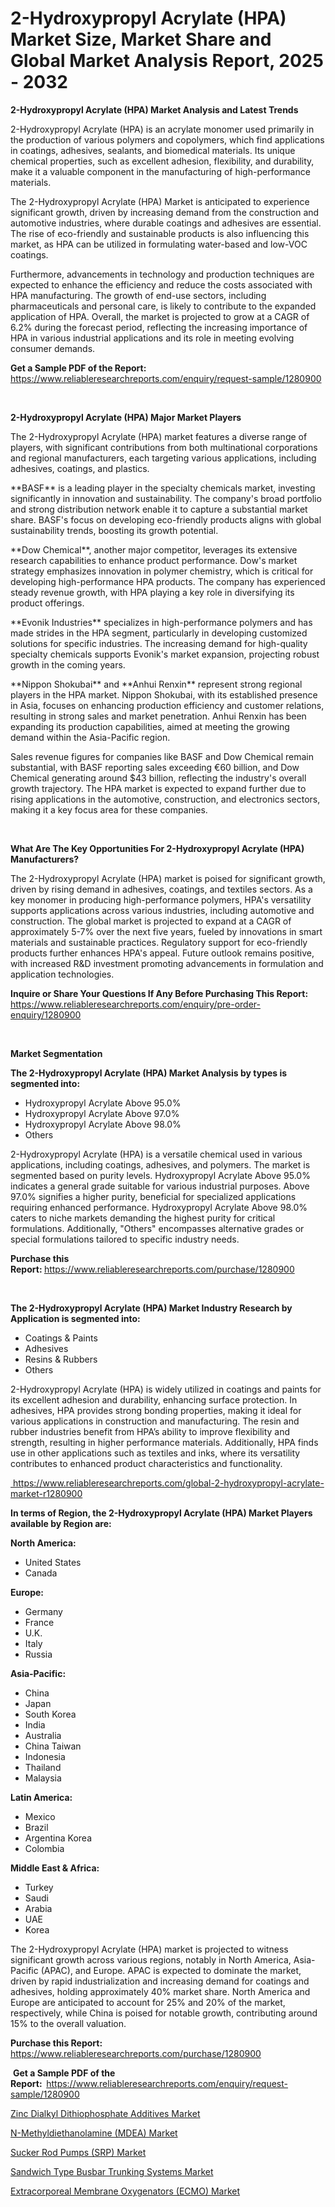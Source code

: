 <p><h1>2-Hydroxypropyl Acrylate (HPA) Market Size, Market Share and Global Market Analysis Report, 2025 - 2032</h1></p><p><strong>2-Hydroxypropyl Acrylate (HPA) Market Analysis and Latest Trends</strong></p>
<p><p>2-Hydroxypropyl Acrylate (HPA) is an acrylate monomer used primarily in the production of various polymers and copolymers, which find applications in coatings, adhesives, sealants, and biomedical materials. Its unique chemical properties, such as excellent adhesion, flexibility, and durability, make it a valuable component in the manufacturing of high-performance materials.</p><p>The 2-Hydroxypropyl Acrylate (HPA) Market is anticipated to experience significant growth, driven by increasing demand from the construction and automotive industries, where durable coatings and adhesives are essential. The rise of eco-friendly and sustainable products is also influencing this market, as HPA can be utilized in formulating water-based and low-VOC coatings.</p><p>Furthermore, advancements in technology and production techniques are expected to enhance the efficiency and reduce the costs associated with HPA manufacturing. The growth of end-use sectors, including pharmaceuticals and personal care, is likely to contribute to the expanded application of HPA. Overall, the market is projected to grow at a CAGR of 6.2% during the forecast period, reflecting the increasing importance of HPA in various industrial applications and its role in meeting evolving consumer demands.</p></p>
<p><strong>Get a Sample PDF of the Report:&nbsp;</strong> <a href="https://www.reliableresearchreports.com/enquiry/request-sample/1280900?utm_campaign=41&utm_medium=2&utm_source=Github&utm_content=ia&utm_term=24032025&utm_id=2-hydroxypropyl-acrylate-hpa">https://www.reliableresearchreports.com/enquiry/request-sample/1280900</a></p>
<p>&nbsp;</p>
<p><strong>2-Hydroxypropyl Acrylate (HPA) Major Market Players</strong></p>
<p><p>The 2-Hydroxypropyl Acrylate (HPA) market features a diverse range of players, with significant contributions from both multinational corporations and regional manufacturers, each targeting various applications, including adhesives, coatings, and plastics.</p><p>**BASF** is a leading player in the specialty chemicals market, investing significantly in innovation and sustainability. The company's broad portfolio and strong distribution network enable it to capture a substantial market share. BASF's focus on developing eco-friendly products aligns with global sustainability trends, boosting its growth potential.</p><p>**Dow Chemical**, another major competitor, leverages its extensive research capabilities to enhance product performance. Dow's market strategy emphasizes innovation in polymer chemistry, which is critical for developing high-performance HPA products. The company has experienced steady revenue growth, with HPA playing a key role in diversifying its product offerings.</p><p>**Evonik Industries** specializes in high-performance polymers and has made strides in the HPA segment, particularly in developing customized solutions for specific industries. The increasing demand for high-quality specialty chemicals supports Evonik's market expansion, projecting robust growth in the coming years.</p><p>**Nippon Shokubai** and **Anhui Renxin** represent strong regional players in the HPA market. Nippon Shokubai, with its established presence in Asia, focuses on enhancing production efficiency and customer relations, resulting in strong sales and market penetration. Anhui Renxin has been expanding its production capabilities, aimed at meeting the growing demand within the Asia-Pacific region.</p><p>Sales revenue figures for companies like BASF and Dow Chemical remain substantial, with BASF reporting sales exceeding €60 billion, and Dow Chemical generating around $43 billion, reflecting the industry's overall growth trajectory. The HPA market is expected to expand further due to rising applications in the automotive, construction, and electronics sectors, making it a key focus area for these companies.</p></p>
<p>&nbsp;</p>
<p><strong>What Are The Key Opportunities For 2-Hydroxypropyl Acrylate (HPA) Manufacturers?</strong></p>
<p><p>The 2-Hydroxypropyl Acrylate (HPA) market is poised for significant growth, driven by rising demand in adhesives, coatings, and textiles sectors. As a key monomer in producing high-performance polymers, HPA's versatility supports applications across various industries, including automotive and construction. The global market is projected to expand at a CAGR of approximately 5-7% over the next five years, fueled by innovations in smart materials and sustainable practices. Regulatory support for eco-friendly products further enhances HPA's appeal. Future outlook remains positive, with increased R&D investment promoting advancements in formulation and application technologies.</p></p>
<p><strong>Inquire or Share Your Questions If Any Before Purchasing This Report:</strong> <a href="https://www.reliableresearchreports.com/enquiry/pre-order-enquiry/1280900?utm_campaign=41&utm_medium=2&utm_source=Github&utm_content=ia&utm_term=24032025&utm_id=2-hydroxypropyl-acrylate-hpa">https://www.reliableresearchreports.com/enquiry/pre-order-enquiry/1280900</a></p>
<p>&nbsp;</p>
<p><strong>Market Segmentation</strong></p>
<p><strong>The 2-Hydroxypropyl Acrylate (HPA) Market Analysis by types is segmented into:</strong></p>
<p><ul><li>Hydroxypropyl Acrylate Above 95.0%</li><li>Hydroxypropyl Acrylate Above 97.0%</li><li>Hydroxypropyl Acrylate Above 98.0%</li><li>Others</li></ul></p>
<p><p>2-Hydroxypropyl Acrylate (HPA) is a versatile chemical used in various applications, including coatings, adhesives, and polymers. The market is segmented based on purity levels. Hydroxypropyl Acrylate Above 95.0% indicates a general grade suitable for various industrial purposes. Above 97.0% signifies a higher purity, beneficial for specialized applications requiring enhanced performance. Hydroxypropyl Acrylate Above 98.0% caters to niche markets demanding the highest purity for critical formulations. Additionally, "Others" encompasses alternative grades or special formulations tailored to specific industry needs.</p></p>
<p><strong>Purchase this Report:&nbsp;</strong><a href="https://www.reliableresearchreports.com/purchase/1280900?utm_campaign=41&utm_medium=2&utm_source=Github&utm_content=ia&utm_term=24032025&utm_id=2-hydroxypropyl-acrylate-hpa">https://www.reliableresearchreports.com/purchase/1280900</a></p>
<p>&nbsp;</p>
<p><strong>The 2-Hydroxypropyl Acrylate (HPA) Market Industry Research by Application is segmented into:</strong></p>
<p><ul><li>Coatings & Paints</li><li>Adhesives</li><li>Resins & Rubbers</li><li>Others</li></ul></p>
<p><p>2-Hydroxypropyl Acrylate (HPA) is widely utilized in coatings and paints for its excellent adhesion and durability, enhancing surface protection. In adhesives, HPA provides strong bonding properties, making it ideal for various applications in construction and manufacturing. The resin and rubber industries benefit from HPA’s ability to improve flexibility and strength, resulting in higher performance materials. Additionally, HPA finds use in other applications such as textiles and inks, where its versatility contributes to enhanced product characteristics and functionality.</p></p>
<p><a href="https://www.reliableresearchreports.com/global-2-hydroxypropyl-acrylate-market-r1280900?utm_campaign=41&utm_medium=2&utm_source=Github&utm_content=ia&utm_term=24032025&utm_id=2-hydroxypropyl-acrylate-hpa">&nbsp;https://www.reliableresearchreports.com/global-2-hydroxypropyl-acrylate-market-r1280900</a></p>
<p><strong>In terms of Region, the 2-Hydroxypropyl Acrylate (HPA) Market Players available by Region are:</strong></p>
<p>
    <p> <strong> North America: </strong>
        <ul>
            <li>United States</li>
            <li>Canada</li>
        </ul>
        </p> 
    <p> <strong> Europe: </strong>
        <ul>
            <li>Germany</li>
            <li>France</li>
            <li>U.K.</li>
            <li>Italy</li>
            <li>Russia</li>
        </ul>
        </p> 
    <p> <strong> Asia-Pacific: </strong>
        <ul>
            <li>China</li>
            <li>Japan</li>
            <li>South Korea</li>
            <li>India</li>
            <li>Australia</li>
            <li>China Taiwan</li>
            <li>Indonesia</li>
            <li>Thailand</li>
            <li>Malaysia</li>
        </ul>
        </p> 
    <p> <strong> Latin America: </strong>
        <ul>
            <li>Mexico</li>
            <li>Brazil</li>
            <li>Argentina Korea</li>
            <li>Colombia</li>
        </ul>
        </p> 
    <p> <strong> Middle East & Africa: </strong>
        <ul>
            <li>Turkey</li>
            <li>Saudi</li>
            <li>Arabia</li>
            <li>UAE</li>
            <li>Korea</li>
        </ul>
    </p>
    </p>
<p><p>The 2-Hydroxypropyl Acrylate (HPA) market is projected to witness significant growth across various regions, notably in North America, Asia-Pacific (APAC), and Europe. APAC is expected to dominate the market, driven by rapid industrialization and increasing demand for coatings and adhesives, holding approximately 40% market share. North America and Europe are anticipated to account for 25% and 20% of the market, respectively, while China is poised for notable growth, contributing around 15% to the overall valuation.</p></p>
<p><strong>Purchase this Report: </strong><a href="https://www.reliableresearchreports.com/purchase/1280900?utm_campaign=41&utm_medium=2&utm_source=Github&utm_content=ia&utm_term=24032025&utm_id=2-hydroxypropyl-acrylate-hpa">https://www.reliableresearchreports.com/purchase/1280900</a></p>
<p>&nbsp;<strong>Get a Sample PDF of the Report:&nbsp;&nbsp;</strong><a href="https://www.reliableresearchreports.com/enquiry/request-sample/1280900?utm_campaign=41&utm_medium=2&utm_source=Github&utm_content=ia&utm_term=24032025&utm_id=2-hydroxypropyl-acrylate-hpa">https://www.reliableresearchreports.com/enquiry/request-sample/1280900</a></p>
<p><strong></strong></p>
<p><p><a href="https://github.com/naingbiner7i/Market-Research-Report-List-1/blob/main/zinc-dialkyl-dithiophosphate-additives-market.md?utm_campaign=41&utm_medium=2&utm_source=Github&utm_content=ia&utm_term=24032025&utm_id=2-hydroxypropyl-acrylate-hpa">Zinc Dialkyl Dithiophosphate Additives Market</a></p><p><a href="https://github.com/beyeagamizjp/Market-Research-Report-List-1/blob/main/n-methyldiethanolamine-mdea-market.md?utm_campaign=41&utm_medium=2&utm_source=Github&utm_content=ia&utm_term=24032025&utm_id=2-hydroxypropyl-acrylate-hpa">N-Methyldiethanolamine (MDEA) Market</a></p><p><a href="https://github.com/baatetoshda/Market-Research-Report-List-1/blob/main/sucker-rod-pumps-srp-market.md?utm_campaign=41&utm_medium=2&utm_source=Github&utm_content=ia&utm_term=24032025&utm_id=2-hydroxypropyl-acrylate-hpa">Sucker Rod Pumps (SRP) Market</a></p><p><a href="https://github.com/sutrejaron/Market-Research-Report-List-1/blob/main/sandwich-type-busbar-trunking-systems-market.md?utm_campaign=41&utm_medium=2&utm_source=Github&utm_content=ia&utm_term=24032025&utm_id=2-hydroxypropyl-acrylate-hpa">Sandwich Type Busbar Trunking Systems Market</a></p><p><a href="https://github.com/siwerhommer97/Market-Research-Report-List-1/blob/main/extracorporeal-membrane-oxygenators-ecmo-market.md?utm_campaign=41&utm_medium=2&utm_source=Github&utm_content=ia&utm_term=24032025&utm_id=2-hydroxypropyl-acrylate-hpa">Extracorporeal Membrane Oxygenators (ECMO) Market</a></p></p>